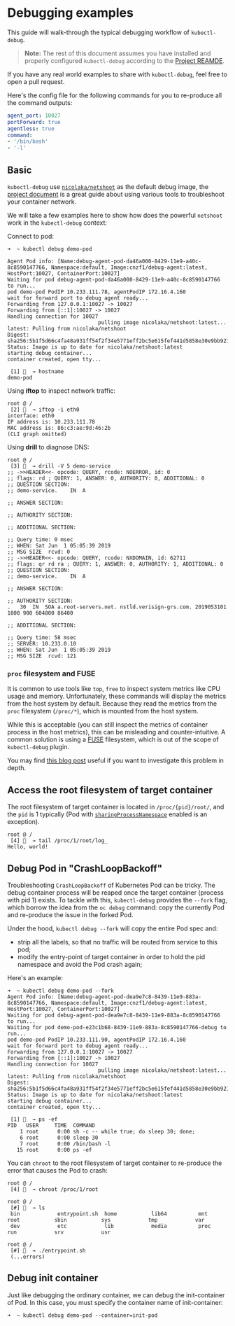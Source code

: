 # Debugging examples

This guide will walk-through the typical debugging workflow of `kubectl-debug`.

> **Note:** The rest of this document assumes you have installed and properly configured `kubectl-debug` according to the [Project REAMDE](/README.md).

If you have any real world examples to share with `kubectl-debug`, feel free to open a pull request.

Here's the config file for the following commands for you to re-produce all the command outputs:

```yaml
agent_port: 10027
portForward: true
agentless: true
command:
- '/bin/bash'
- '-l'
```

## Basic

`kubectl-debug` use [`nicolaka/netshoot`](https://github.com/nicolaka/netshoot) as the default debug image, the [project document](https://github.com/nicolaka/netshoot/blob/master/README.md) is a great guide about using various tools to troubleshoot your container network. 

We will take a few examples here to show how does the powerful `netshoot` work in the `kubectl-debug` context:

Connect to pod:

```shell
➜  ~ kubectl debug demo-pod

Agent Pod info: [Name:debug-agent-pod-da46a000-8429-11e9-a40c-8c8590147766, Namespace:default, Image:cnzf1/debug-agent:latest, HostPort:10027, ContainerPort:10027]
Waiting for pod debug-agent-pod-da46a000-8429-11e9-a40c-8c8590147766 to run...
pod demo-pod PodIP 10.233.111.78, agentPodIP 172.16.4.160
wait for forward port to debug agent ready...
Forwarding from 127.0.0.1:10027 -> 10027
Forwarding from [::1]:10027 -> 10027
Handling connection for 10027
                             pulling image nicolaka/netshoot:latest...
latest: Pulling from nicolaka/netshoot
Digest: sha256:5b1f5d66c4fa48a931ff54f2f34e5771eff2bc5e615fef441d5858e30e9bb921
Status: Image is up to date for nicolaka/netshoot:latest
starting debug container...
container created, open tty...

 [1] 🐳  → hostname
demo-pod
```

Using **iftop** to inspect network traffic:
```shell
root @ /
 [2] 🐳  → iftop -i eth0
interface: eth0
IP address is: 10.233.111.78
MAC address is: 86:c3:ae:9d:46:2b
(CLI graph omitted)
```

Using **drill** to diagnose DNS:
```shell
root @ /
 [3] 🐳  → drill -V 5 demo-service
;; ->>HEADER<<- opcode: QUERY, rcode: NOERROR, id: 0
;; flags: rd ; QUERY: 1, ANSWER: 0, AUTHORITY: 0, ADDITIONAL: 0
;; QUESTION SECTION:
;; demo-service.	IN	A

;; ANSWER SECTION:

;; AUTHORITY SECTION:

;; ADDITIONAL SECTION:

;; Query time: 0 msec
;; WHEN: Sat Jun  1 05:05:39 2019
;; MSG SIZE  rcvd: 0
;; ->>HEADER<<- opcode: QUERY, rcode: NXDOMAIN, id: 62711
;; flags: qr rd ra ; QUERY: 1, ANSWER: 0, AUTHORITY: 1, ADDITIONAL: 0
;; QUESTION SECTION:
;; demo-service.	IN	A

;; ANSWER SECTION:

;; AUTHORITY SECTION:
.	30	IN	SOA	a.root-servers.net. nstld.verisign-grs.com. 2019053101 1800 900 604800 86400

;; ADDITIONAL SECTION:

;; Query time: 58 msec
;; SERVER: 10.233.0.10
;; WHEN: Sat Jun  1 05:05:39 2019
;; MSG SIZE  rcvd: 121
```

### `proc` filesystem and FUSE

It is common to use tools like `top`, `free` to inspect system metrics like CPU usage and memory. Unfortunately, these commands will display the metrics from the host system by default. Because they read the metrics from the `proc` filesystem (`/proc/*`), which is mounted from the host system.

While this is acceptable (you can still inspect the metrics of container process in the host metrics), this can be misleading and 
counter-intuitive. A common solution is using a [FUSE](https://en.wikipedia.org/wiki/Filesystem_in_Userspace) filesystem, which is out of the scope of `kubectl-debug` plugin.

You may find [this blog post](https://fabiokung.com/2014/03/13/memory-inside-linux-containers/) useful if you want to investigate this problem in depth.

## Access the root filesystem of target container

The root filesystem of target container is located in `/proc/{pid}/root/`, and the `pid` is 1 typically (Pod with [`sharingProcessNamespace`](https://kubernetes.io/docs/tasks/configure-pod-container/share-process-namespace/) enabled is an exception).

```shell
root @ /
 [4] 🐳  → tail /proc/1/root/log_
Hello, world!
```

## Debug Pod in "CrashLoopBackoff"

Troubleshooting `CrashLoopBackoff` of Kubernetes Pod can be tricky. The debug container process will be reaped once the target container (process with pid 1) exists. To tackle with this, `kubectl-debug` provides the `--fork` flag, which borrow the idea from the `oc debug` command: copy the currently Pod and re-produce the issue in the forked Pod.

Under the hood, `kubectl debug --fork` will copy the entire Pod spec and:

* strip all the labels, so that no traffic will be routed from service to this pod;
* modify the entry-point of target container in order to hold the pid namespace and avoid the Pod crash again;

Here's an example:

```shell
➜  ~ kubectl debug demo-pod --fork
Agent Pod info: [Name:debug-agent-pod-dea9e7c8-8439-11e9-883a-8c8590147766, Namespace:default, Image:cnzf1/debug-agent:latest, HostPort:10027, ContainerPort:10027]
Waiting for pod debug-agent-pod-dea9e7c8-8439-11e9-883a-8c8590147766 to run...
Waiting for pod demo-pod-e23c1b68-8439-11e9-883a-8c8590147766-debug to run...
pod demo-pod PodIP 10.233.111.90, agentPodIP 172.16.4.160
wait for forward port to debug agent ready...
Forwarding from 127.0.0.1:10027 -> 10027
Forwarding from [::1]:10027 -> 10027
Handling connection for 10027
                             pulling image nicolaka/netshoot:latest...
latest: Pulling from nicolaka/netshoot
Digest: sha256:5b1f5d66c4fa48a931ff54f2f34e5771eff2bc5e615fef441d5858e30e9bb921
Status: Image is up to date for nicolaka/netshoot:latest
starting debug container...
container created, open tty...

 [1] 🐳  → ps -ef
PID   USER     TIME  COMMAND
    1 root      0:00 sh -c -- while true; do sleep 30; done;
    6 root      0:00 sleep 30
    7 root      0:00 /bin/bash -l
   15 root      0:00 ps -ef
```

You can `chroot` to the root filesystem of target container to re-produce the error that causes the Pod to crash:

```shell
root @ /
 [4] 🐳  → chroot /proc/1/root
 
root @ /
 [#] 🐳  → ls
 bin            entrypoint.sh  home           lib64          mnt            root           sbin           sys            tmp            var
 dev            etc            lib            media          proc           run            srv            usr
 
root @ /
 [#] 🐳  → ./entrypoint.sh
 (...errors)
```

## Debug init container

Just like debugging the ordinary container, we can debug the init-container of Pod. In this case, you must specify the container name of init-container:

```shell
➜  ~ kubectl debug demo-pod --container=init-pod
```
